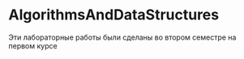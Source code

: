 # AlgorithmsAndDataStructures
Эти лабораторные работы были сделаны во втором семестре на первом курсе
